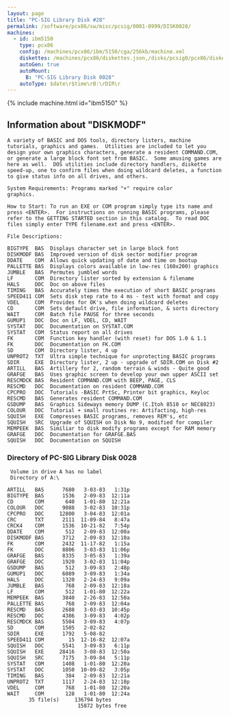 ```yaml
---
layout: page
title: "PC-SIG Library Disk #28"
permalink: /software/pcx86/sw/misc/pcsig/0001-0999/DISK0028/
machines:
  - id: ibm5150
    type: pcx86
    config: /machines/pcx86/ibm/5150/cga/256kb/machine.xml
    diskettes: /machines/pcx86/diskettes.json,/disks/pcsig0/pcx86/diskettes.json
    autoGen: true
    autoMount:
      B: "PC-SIG Library Disk 0028"
    autoType: $date\r$time\rB:\rDIR\r
---
```


{% include machine.html id="ibm5150" %}

## Information about "DISKMODF"

    A variety of BASIC and DOS tools, directory listers, machine
    tutorials, graphics and games.  Utilities are included to let you
    design your own graphics characters, generate a resident COMMAND.COM,
    or generate a large block font set from BASIC.  Some amusing games are
    here as well.  DOS utilities include directory handlers, diskette
    speed-up, one to confirm files when doing wildcard deletes, a function
    to give status info on all drives, and others.
    
    System Requirements: Programs marked "+" require color
    graphics.
    
    How to Start: To run an EXE or COM program simply type its name and
    press <ENTER>.  For instructions on running BASIC programs, please
    refer to the GETTING STARTED section in this catalog.  To read DOC
    files simply enter TYPE filename.ext and press <ENTER>.
    
    File Descriptions:
    
    BIGTYPE  BAS  Displays character set in large block font
    DISKMODF BAS  Improved version of disk sector modifier program
    DDATE    COM  Allows quick updating of date and time on bootup
    PALLETTE BAS  Displays colors available in low-res (160x200) graphics
    JUMBLE   BAS  Permutes jumbled words
    LF       COM  Directory lister sorted by extension & filename
    HALS     DOC  Doc on above files
    TIMING   BAS  Accurately times the execution of short BASIC programs
    SPEED411 COM  Sets disk step rate to 4 ms - test with format and copy
    VDEL     COM  Provides for OK's when doing wildcard deletes
    CD       COM  Sets default drive, file information, & sorts directory
    WAIT     COM  Batch file PAUSE for three seconds
    GUMUP1   DOC  Doc on LF, VDEL, CD, WAIT
    SYSTAT   DOC  Documentation on SYSTAT.COM
    SYSTAT   COM  Status report on all drives
    FK       COM  Function key handler (with reset) for DOS 1.0 & 1.1
    FK       DOC  Documentation on FK.COM
    SD       COM  Directory lister, 4 up
    UNPROT2  TXT  Ultra simple technique for unprotecting BASIC programs
    SDIR     EXE  Directory lister, 2 up - upgrade of SDIR.COM on Disk #2
    ARTILL   BAS  Artillery for 2, random terrain & winds - Quite good
    GRAFGE   BAS  Uses graphic screen to develop your own upper ASCII set
    RESCMDCK BAS  Resident COMMAND.COM with BEEP, PAGE, CLS
    RESCMD   DOC  Documentation on resident COMMAND.COM
    CPCPRO   DOC  Tutorials -BASIC PrtSc, Printer bit graphics, Keyloc
    RESCMD   BAS  Generates resident COMMAND.COM
    GSDUMP   BAS  Graphics Sideways memory DUMP (C.Itoh 8510 or NEC8023)
    COLOUR   DOC  Tutorial + small routines re: Artifacting, high-res
    SQUISH   EXE  Compresses BASIC programs, removes REM's, etc
    SQUISH   SRC  Upgrade of SQUISH on Disk No 9, modified for compiler
    MEMPEEK  BAS  Similiar to disk modify programs except for RAM memory
    GRAFGE   DOC  Documentation for GRAFGE.BAS
    SQUISH   DOC  Documentation on SQUISH

### Directory of PC-SIG Library Disk 0028

     Volume in drive A has no label
     Directory of A:\

    ARTILL   BAS      7680   3-03-83   1:31p
    BIGTYPE  BAS      1536   2-09-83  12:11a
    CD       COM       640   1-01-80  12:21a
    COLOUR   DOC      9088   3-02-83  10:31p
    CPCPRO   DOC     12800   3-04-83  12:01a
    CRC      TXT      2111  11-09-84   8:47a
    CRCK4    COM      1536  10-21-82   7:54p
    DDATE    COM       512   2-09-83  12:00a
    DISKMODF BAS      3712   2-09-83  12:10a
    FK       COM      2432  11-17-82   1:15a
    FK       DOC      8806   3-03-83  11:06p
    GRAFGE   BAS      8335   3-05-83   1:39a
    GRAFGE   DOC      1920   3-02-83  11:04p
    GSDUMP   BAS       512   3-09-83   2:48p
    GUMUP1   DOC      6089   3-09-83   1:34a
    HALS     DOC      1320   2-24-83   9:09a
    JUMBLE   BAS       768   2-09-83  12:18a
    LF       COM       512   1-01-80  12:22a
    MEMPEEK  BAS      3840   2-26-83  12:50a
    PALLETTE BAS       768   2-09-83  12:04a
    RESCMD   BAS      2688   3-03-83  10:45p
    RESCMD   DOC      4386   3-09-83   4:02p
    RESCMDCK BAS      5504   3-09-83   4:07p
    SD       COM      1505   2-02-82
    SDIR     EXE      1792   5-08-82
    SPEED411 COM        15  12-16-82  12:07a
    SQUISH   DOC      5541   3-09-83   6:11p
    SQUISH   EXE     28416   3-08-83  12:50a
    SQUISH   SRC      7175   3-09-84   5:11p
    SYSTAT   COM      1408   1-01-80  12:20a
    SYSTAT   DOC      1050  10-09-82   3:05p
    TIMING   BAS       384   2-09-83  12:21a
    UNPROT2  TXT      1117   2-24-83  12:18p
    VDEL     COM       768   1-01-80  12:20a
    WAIT     COM       128   1-01-80  12:24a
           35 file(s)     136794 bytes
                           15872 bytes free
